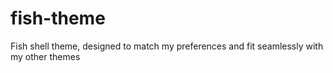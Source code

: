 # fish-theme
Fish shell theme, designed to match my preferences and fit seamlessly with my other themes 
